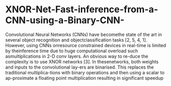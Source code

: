 # XNOR-Net-Fast-inference-from-a-CNN-using-a-Binary-CNN-
Convolutional  Neural  Networks  (CNNs)  have  becomethe state of the art in several object recognition and objectclassification tasks [2, 5, 4, 1].  However, using CNNs onresource constrained devices in real-time is limited by theinference time due to huge computational overload such asmultiplications in 2-D conv layers.  An obvious way to re-duce the complexity is to use XNOR networks [3]. In thesenetworks, both weights and inputs to the convolutional lay-ers are binarised.  This replaces the traditional multiplica-tions with binary operations and then using a scalar to ap-proximate a floating point multiplication resulting in significant speedup
